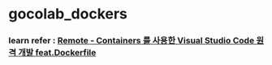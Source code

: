 # gocolab_dockers

### learn refer : [Remote - Containers 를 사용한 Visual Studio Code 원격 개발 feat.Dockerfile](https://doc.skill.or.kr/remote-containers-visual-studio-code-feat.dockerfile)